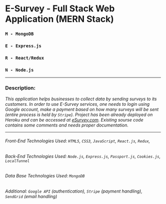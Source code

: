 # E-Survey - Full Stack Web Application (MERN Stack)

### `M - MongoDB`
### `E - Express.js`
### `R - React/Redux`
### `N - Node.js`

------
### Description:
*This application helps businesses to collect data by sending surveys to its customers. In order to use E-Survey services, one needs to login using Google account, make a payment based on how many surveys will be sent (entire process is held by `Stripe`). Project has been already deployed on Heroku and can be accessed at [eSurvey.com](https://alex-k-esurvey.herokuapp.com/). Existing sourse code contains some comments and needs proper documentation.*

-------

###### Front-End Technologies Used: `HTML5`, `CSS3`, `JavaScript`, `React.js`, `Redux`, 
###### Back-End Technologies Used: `Node.js`, `Express.js`, `Passport.js`, `Cookies.js`, `LocalTunnel`
###### Data Base Technologies Used: `MongoDB`
###### Additional: `Google API` (authentication), `Stripe` (payment handling), `SendGrid` (email handling)
